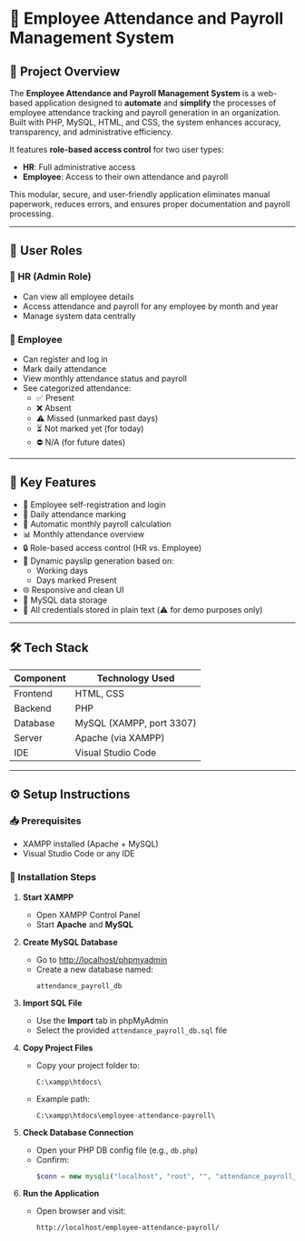 # 🧾 Employee Attendance and Payroll Management System

## 📌 Project Overview

The **Employee Attendance and Payroll Management System** is a web-based application designed to **automate** and **simplify** the processes of employee attendance tracking and payroll generation in an organization. Built with PHP, MySQL, HTML, and CSS, the system enhances accuracy, transparency, and administrative efficiency.

It features **role-based access control** for two user types:
- **HR**: Full administrative access
- **Employee**: Access to their own attendance and payroll

This modular, secure, and user-friendly application eliminates manual paperwork, reduces errors, and ensures proper documentation and payroll processing.

---

## 👥 User Roles

### 🔹 HR (Admin Role)
- Can view all employee details
- Access attendance and payroll for any employee by month and year
- Manage system data centrally

### 🔸 Employee
- Can register and log in
- Mark daily attendance
- View monthly attendance status and payroll
- See categorized attendance:
  - ✅ Present
  - ❌ Absent
  - ⚠️ Missed (unmarked past days)
  - ⏳ Not marked yet (for today)
  - ⛔ N/A (for future dates)

---

## 🚀 Key Features

- 🧍 Employee self-registration and login
- 📅 Daily attendance marking
- 🧾 Automatic monthly payroll calculation
- 📊 Monthly attendance overview
- 🔒 Role-based access control (HR vs. Employee)
- 🧮 Dynamic payslip generation based on:
  - Working days
  - Days marked Present
- 🌐 Responsive and clean UI
- 💾 MySQL data storage
- 🔐 All credentials stored in plain text (⚠️ for demo purposes only)

---

## 🛠️ Tech Stack

| Component    | Technology Used           |
|--------------|----------------------------|
| Frontend     | HTML, CSS                  |
| Backend      | PHP                        |
| Database     | MySQL (XAMPP, port 3307)   |
| Server       | Apache (via XAMPP)         |
| IDE          | Visual Studio Code         |

---

## ⚙️ Setup Instructions

### 📥 Prerequisites
- XAMPP installed (Apache + MySQL)
- Visual Studio Code or any IDE

### 🔧 Installation Steps

1. **Start XAMPP**
   - Open XAMPP Control Panel
   - Start **Apache** and **MySQL**

2. **Create MySQL Database**
   - Go to [http://localhost/phpmyadmin](http://localhost/phpmyadmin)
   - Create a new database named:
     ```
     attendance_payroll_db
     ```

3. **Import SQL File**
   - Use the **Import** tab in phpMyAdmin
   - Select the provided `attendance_payroll_db.sql` file

4. **Copy Project Files**
   - Copy your project folder to:
     ```
     C:\xampp\htdocs\
     ```
   - Example path:
     ```
     C:\xampp\htdocs\employee-attendance-payroll\
     ```

5. **Check Database Connection**
   - Open your PHP DB config file (e.g., `db.php`)
   - Confirm:
     ```php
     $conn = new mysqli("localhost", "root", "", "attendance_payroll_db", 3307);
     ```

6. **Run the Application**
   - Open browser and visit:
     ```
     http://localhost/employee-attendance-payroll/
     ```


